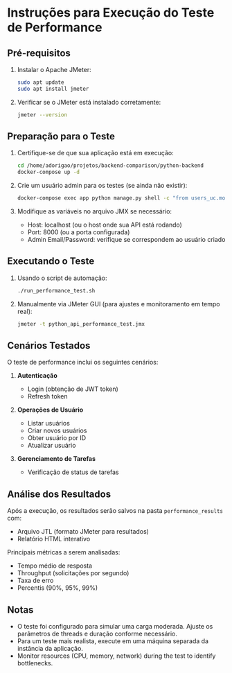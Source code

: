 # Instruções para Execução do Teste de Performance

## Pré-requisitos

1. Instalar o Apache JMeter:
   ```bash
   sudo apt update
   sudo apt install jmeter
   ```

2. Verificar se o JMeter está instalado corretamente:
   ```bash
   jmeter --version
   ```

## Preparação para o Teste

1. Certifique-se de que sua aplicação está em execução:
   ```bash
   cd /home/adorigao/projetos/backend-comparison/python-backend
   docker-compose up -d
   ```

2. Crie um usuário admin para os testes (se ainda não existir):
   ```bash
   docker-compose exec app python manage.py shell -c "from users_uc.models import User; User.objects.create_superuser('admin@exemplo.com', 'adminpassword', name='Administrador')"
   ```

3. Modifique as variáveis no arquivo JMX se necessário:
   - Host: localhost (ou o host onde sua API está rodando)
   - Port: 8000 (ou a porta configurada)
   - Admin Email/Password: verifique se correspondem ao usuário criado

## Executando o Teste

1. Usando o script de automação:
   ```bash
   ./run_performance_test.sh
   ```

2. Manualmente via JMeter GUI (para ajustes e monitoramento em tempo real):
   ```bash
   jmeter -t python_api_performance_test.jmx
   ```

## Cenários Testados

O teste de performance inclui os seguintes cenários:

1. **Autenticação**
   - Login (obtenção de JWT token)
   - Refresh token

2. **Operações de Usuário**
   - Listar usuários
   - Criar novos usuários
   - Obter usuário por ID
   - Atualizar usuário

3. **Gerenciamento de Tarefas**
   - Verificação de status de tarefas

## Análise dos Resultados

Após a execução, os resultados serão salvos na pasta `performance_results` com:
- Arquivo JTL (formato JMeter para resultados)
- Relatório HTML interativo

Principais métricas a serem analisadas:
- Tempo médio de resposta
- Throughput (solicitações por segundo)
- Taxa de erro
- Percentis (90%, 95%, 99%)

## Notas

- O teste foi configurado para simular uma carga moderada. Ajuste os parâmetros de threads e duração conforme necessário.
- Para um teste mais realista, execute em uma máquina separada da instância da aplicação.
- Monitor resources (CPU, memory, network) during the test to identify bottlenecks.
